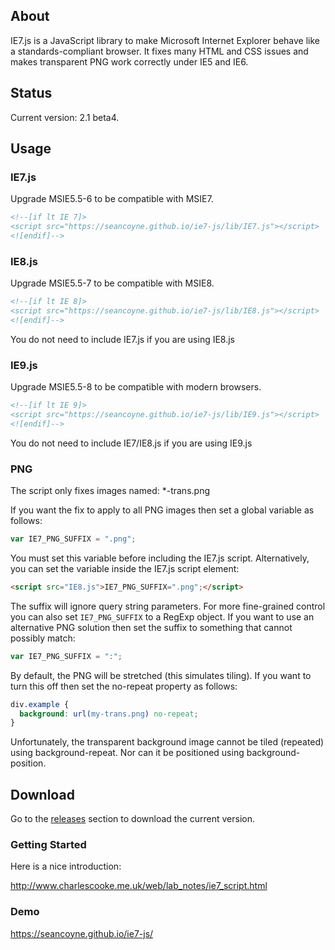 ## About
IE7.js is a JavaScript library to make Microsoft Internet Explorer behave like a standards-compliant browser. It fixes many HTML and CSS issues and makes transparent PNG work correctly under IE5 and IE6.

## Status
Current version: 2.1 beta4.

## Usage

### IE7.js
Upgrade MSIE5.5-6 to be compatible with MSIE7.

```html
<!--[if lt IE 7]>
<script src="https://seancoyne.github.io/ie7-js/lib/IE7.js"></script>
<![endif]-->
```

### IE8.js
Upgrade MSIE5.5-7 to be compatible with MSIE8.

```html
<!--[if lt IE 8]>
<script src="https://seancoyne.github.io/ie7-js/lib/IE8.js"></script>
<![endif]-->
```

You do not need to include IE7.js if you are using IE8.js

### IE9.js
Upgrade MSIE5.5-8 to be compatible with modern browsers.

```html
<!--[if lt IE 9]>
<script src="https://seancoyne.github.io/ie7-js/lib/IE9.js"></script>
<![endif]-->
```

You do not need to include IE7/IE8.js if you are using IE9.js

### PNG
The script only fixes images named: *-trans.png

If you want the fix to apply to all PNG images then set a global variable as follows:

```javascript
var IE7_PNG_SUFFIX = ".png";
```

You must set this variable before including the IE7.js script. Alternatively, you can set the variable inside the IE7.js script element:

```html
<script src="IE8.js">IE7_PNG_SUFFIX=".png";</script>
```

The suffix will ignore query string parameters. For more fine-grained control you can also set `IE7_PNG_SUFFIX` to a RegExp object. If you want to use an alternative PNG solution then set the suffix to something that cannot possibly match:

```javascript
var IE7_PNG_SUFFIX = ":";
```

By default, the PNG will be stretched (this simulates tiling). If you want to turn this off then set the no-repeat property as follows:

```css
div.example {
  background: url(my-trans.png) no-repeat;
}
```

Unfortunately, the transparent background image cannot be tiled (repeated) using background-repeat. Nor can it be positioned using background-position.

## Download

Go to the [releases](https://github.com/seancoyne/ie7-js) section to download the current version.

### Getting Started
Here is a nice introduction:

http://www.charlescooke.me.uk/web/lab_notes/ie7_script.html

### Demo

https://seancoyne.github.io/ie7-js/
